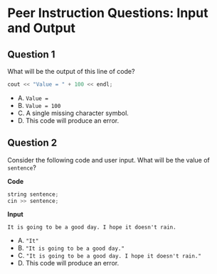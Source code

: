 # Peer Instruction Questions: Input and Output

## Question 1

What will be the output of this line of code?

```cpp
cout << "Value = " + 100 << endl;
```

- A. `Value = `
- B. `Value = 100`
- C. A single missing character symbol.
- D. This code will produce an error.

## Question 2

Consider the following code and user input. What will be the value of `sentence`?

**Code**

```cpp
string sentence;
cin >> sentence; 
```

**Input**

```
It is going to be a good day. I hope it doesn't rain.
```

- A. `"It"`
- B. `"It is going to be a good day."`
- C. `"It is going to be a good day. I hope it doesn't rain."`
- D. This code will produce an error.
